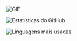 ![GIF](https://media2.giphy.com/media/v1.Y2lkPTc5MGI3NjExbzdndWJzZHh4a2xscGF4ZjJ4cDQxNXpncmk0Mml4emU4eTN5MjhjbyZlcD12MV9pbnRlcm5hbF9naWZfYnlfaWQmY3Q9Zw/oX7a6TfnVqTRZS7czp/giphy.gif)


![Estatísticas do GitHub](https://github-readme-stats.vercel.app/api?username=aerienhauer&show_icons=true&theme=radical)


![Linguagens mais usadas](https://github-readme-stats.vercel.app/api/top-langs/?username=aerienhauer&layout=compact&theme=radical)
